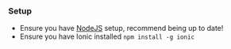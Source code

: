 
### Setup

* Ensure you have [NodeJS](https://nodejs.org) setup, recommend being up to date!
* Ensure you have Ionic installed `npm install -g ionic`

